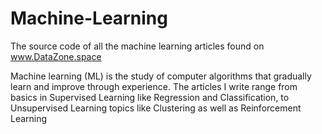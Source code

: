 # Machine-Learning
The source code of all the machine learning articles found on www.DataZone.space

Machine learning (ML) is the study of computer algorithms that gradually learn and improve through experience. The articles I write range from basics in Supervised Learning like Regression and Classification, to Unsupervised Learning topics like Clustering as well as Reinforcement Learning
